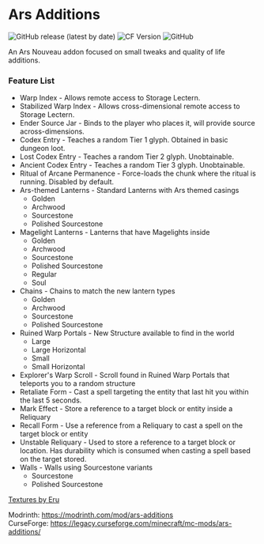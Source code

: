 # Ars Additions

![GitHub release (latest by date)](https://img.shields.io/github/v/release/Jarva/Ars-Additions) ![CF Version](https://cf.way2muchnoise.eu/versions/854169_latest.svg) ![GitHub](https://img.shields.io/github/license/Jarva/Ars-Additions)

An Ars Nouveau addon focused on small tweaks and quality of life additions.

### Feature List

* Warp Index - Allows remote access to Storage Lectern.
* Stabilized Warp Index - Allows cross-dimensional remote access to Storage Lectern.
* Ender Source Jar - Binds to the player who places it, will provide source across-dimensions.
* Codex Entry - Teaches a random Tier 1 glyph. Obtained in basic dungeon loot.
* Lost Codex Entry - Teaches a random Tier 2 glyph. Unobtainable.
* Ancient Codex Entry - Teaches a random Tier 3 glyph. Unobtainable.
* Ritual of Arcane Permanence - Force-loads the chunk where the ritual is running. Disabled by default.
* Ars-themed Lanterns - Standard Lanterns with Ars themed casings
    * Golden
    * Archwood
    * Sourcestone
    * Polished Sourcestone
* Magelight Lanterns - Lanterns that have Magelights inside
    * Golden
    * Archwood
    * Sourcestone
    * Polished Sourcestone
    * Regular
    * Soul
* Chains - Chains to match the new lantern types
    * Golden
    * Archwood
    * Sourcestone
    * Polished Sourcestone
* Ruined Warp Portals - New Structure available to find in the world
    * Large
    * Large Horizontal
    * Small
    * Small Horizontal
* Explorer's Warp Scroll - Scroll found in Ruined Warp Portals that teleports you to a random structure
* Retaliate Form - Cast a spell targeting the entity that last hit you within the last 5 seconds.
* Mark Effect - Store a reference to a target block or entity inside a Reliquary
* Recall Form - Use a reference from a Reliquary to cast a spell on the target block or entity
* Unstable Reliquary - Used to store a reference to a target block or location. Has durability which is consumed when casting a spell based on the target stored.
* Walls - Walls using Sourcestone variants
    * Sourcestone
    * Polished Sourcestone

[Textures by Eru](https://eruslinks.carrd.co/)

Modrinth: <https://modrinth.com/mod/ars-additions>  
CurseForge: <https://legacy.curseforge.com/minecraft/mc-mods/ars-additions/>
